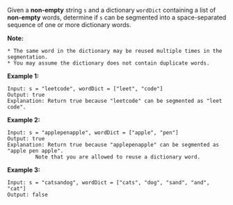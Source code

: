 Given a **non-empty** string `s` and 
a dictionary `wordDict` containing a list of **non-empty** words, 
determine if `s` can be segmented into a space-separated sequence of one or more dictionary words.

**Note:**

	* The same word in the dictionary may be reused multiple times in the segmentation.
	* You may assume the dictionary does not contain duplicate words.

**Example 1:**

	Input: s = "leetcode", wordDict = ["leet", "code"]
	Output: true
	Explanation: Return true because "leetcode" can be segmented as "leet code".

**Example 2:**

	Input: s = "applepenapple", wordDict = ["apple", "pen"]
	Output: true
	Explanation: Return true because "applepenapple" can be segmented as "apple pen apple".
             Note that you are allowed to reuse a dictionary word.

**Example 3:**

	Input: s = "catsandog", wordDict = ["cats", "dog", "sand", "and", "cat"]
	Output: false